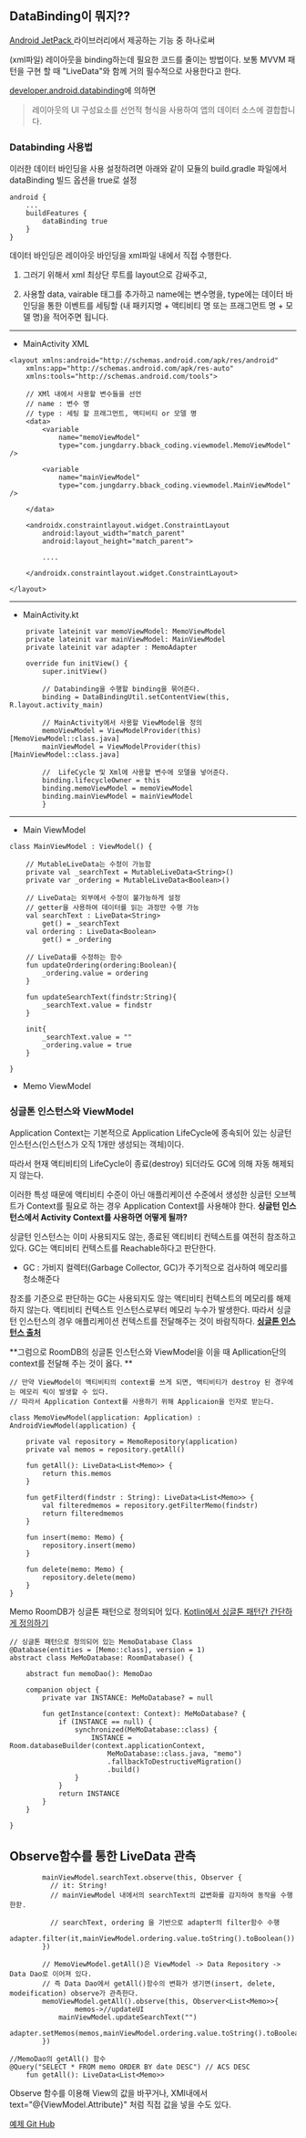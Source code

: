 ## DataBinding이 뭐지??

[Android JetPack ](https://developer.android.com/jetpack?gclid=Cj0KCQjwvLOTBhCJARIsACVldV0idburO_HgY6KWri-1bz9vqkIAN4Cr24pUknT3tshyzhbY1DPy07waAk4JEALw_wcB&gclsrc=aw.ds)라이브러리에서 제공하는 기능 중 하나로써 

(xml파일) 레이아웃을 binding하는데 필요한 코드를 줄이는 방법이다.
보통 MVVM 패턴을 구현 할 때 "LiveData"와 함께 거의 필수적으로 사용한다고 한다.

[developer.android.databinding](https://developer.android.com/jetpack/androidx/releases/databinding)에 의하면
> 레이아웃의 UI 구성요소를 선언적 형식을 사용하여 앱의 데이터 소스에 결합합니다.

### Databinding 사용법

이러한 데이터 바인딩을 사용 설정하려면 아래와 같이 모듈의 build.gradle 파일에서 dataBinding 빌드 옵션을 true로 설정
```
android {
    ...
    buildFeatures {
        dataBinding true
    }
}
```


데이터 바인딩은 레이아웃 바인딩을 xml파일 내에서 직접 수행한다.

 1. 그러기 위해서 xml 최상단 루트를 layout으로 감싸주고,

 2. 사용할 data, vairable 태그를 추가하고 name에는 변수명을, type에는 데이터 바인딩을 통한 이벤트를 세팅할 (내 패키지명 + 액티비티 명 또는 프래그먼트 명 + 모델 명)을 적어주면 됩니다.
 
---
* MainActivity XML
```
<layout xmlns:android="http://schemas.android.com/apk/res/android"
    xmlns:app="http://schemas.android.com/apk/res-auto"
    xmlns:tools="http://schemas.android.com/tools">

	// XMl 내에서 사용할 변수들을 선언
    // name : 변수 명
    // type : 세팅 할 프래그먼트, 액티비티 or 모델 명
    <data>
        <variable
            name="memoViewModel"
            type="com.jungdarry.bback_coding.viewmodel.MemoViewModel" />

        <variable
            name="mainViewModel"
            type="com.jungdarry.bback_coding.viewmodel.MainViewModel" />
        
    </data>

    <androidx.constraintlayout.widget.ConstraintLayout
        android:layout_width="match_parent"
        android:layout_height="match_parent">
        
        ....
        
    </androidx.constraintlayout.widget.ConstraintLayout>

</layout>

```

---

* MainActivity.kt
```
	private lateinit var memoViewModel: MemoViewModel
    private lateinit var mainViewModel: MainViewModel
    private lateinit var adapter : MemoAdapter

    override fun initView() {
        super.initView()
        
        // Databinding을 수행할 binding을 묶어준다.
        binding = DataBindingUtil.setContentView(this, R.layout.activity_main)
        
        // MainActivity에서 사용할 ViewModel을 정의 
        memoViewModel = ViewModelProvider(this)[MemoViewModel::class.java]
        mainViewModel = ViewModelProvider(this)[MainViewModel::class.java]
        
        //  LifeCycle 및 Xml에 사용할 변수에 모델을 넣어준다.
        binding.lifecycleOwner = this
        binding.memoViewModel = memoViewModel
        binding.mainViewModel = mainViewModel
        }
```

---
* Main ViewModel

```
class MainViewModel : ViewModel() {
	
    // MutableLiveData는 수정이 가능함
    private val _searchText = MutableLiveData<String>()
    private var _ordering = MutableLiveData<Boolean>()

	// LiveData는 외부에서 수정이 불가능하게 설정
    // getter을 사용하여 데이터를 읽는 과정만 수행 가능
    val searchText : LiveData<String>
        get() = _searchText
    val ordering : LiveData<Boolean>
        get() = _ordering

	// LiveData를 수정하는 함수
    fun updateOrdering(ordering:Boolean){
        _ordering.value = ordering
    }

    fun updateSearchText(findstr:String){
        _searchText.value = findstr
    }

    init{
        _searchText.value = ""
        _ordering.value = true
    }

}
```

* Memo ViewModel

### 싱글톤 인스턴스와 ViewModel
Application Context는 기본적으로 Application LifeCycle에 종속되어 있는 싱글턴 인스턴스(인스턴스가 오직 1개만 생성되는 객체)이다.

따라서 현재 액티비티의 LifeCycle이 종료(destroy) 되더라도 GC에 의해 자동 해제되지 않는다.

이러한 특성 때문에 액티비티 수준이 아닌 애플리케이션 수준에서 생성한 싱글턴 오브젝트가 Context를 필요로 하는 경우 Application Context를 사용해야 한다. **싱글턴 인스턴스에서 Activity Context를 사용하면 어떻게 될까?**

싱글턴 인스턴스는 이미 사용되지도 않는, 종료된 액티비티 컨텍스트를 여전히 참조하고 있다. GC는 액티비티 컨텍스트를 Reachable하다고 판단한다.

* GC : 가비지 컬렉터(Garbage Collector, GC)가 주기적으로 검사하여 메모리를 청소해준다

참조를 기준으로 판단하는 GC는 사용되지도 않는 액티비티 컨텍스트의 메모리를 해제하지 않는다.
액티비티 컨텍스트 인스턴스로부터 메모리 누수가 발생한다.
따라서 싱글턴 인스턴스의 경우 애플리케이션 컨텍스트를 전달해주는 것이 바람직하다.
[**싱글톤 인스턴스 출처**](https://velog.io/@dongwan999/10.-%EA%B6%81%EA%B8%88%ED%96%88%EB%8D%98-%EA%B2%83%EB%93%A4-4%ED%8E%B82-Android-Memory-Leak)


**그럼으로 RoomDB의 싱글톤 인스턴스와 ViewModel을 이을 때 Apllication단의 context를 전달해 주는 것이 옳다. **

```
// 만약 ViewModel이 액티비티의 context를 쓰게 되면, 액티비티가 destroy 된 경우에는 메모리 릭이 발생할 수 있다.
// 따라서 Application Context를 사용하기 위해 Applicaion을 인자로 받는다.

class MemoViewModel(application: Application) : AndroidViewModel(application) {

    private val repository = MemoRepository(application)
    private val memos = repository.getAll()

    fun getAll(): LiveData<List<Memo>> {
        return this.memos
    }

    fun getFilterd(findstr : String): LiveData<List<Memo>> {
        val filteredmemos = repository.getFilterMemo(findstr)
        return filteredmemos
    }

    fun insert(memo: Memo) {
        repository.insert(memo)
    }

    fun delete(memo: Memo) {
        repository.delete(memo)
    }
}
```


Memo RoomDB가 싱글톤 패턴으로 정의되어 있다.
[Kotlin에서 싱글톤 패턴간 간단하게 정의하기](https://0391kjy.tistory.com/29)
```
// 싱글톤 패턴으로 정의되어 있는 MemoDatabase Class
@Database(entities = [Memo::class], version = 1)
abstract class MeMoDatabase: RoomDatabase() {

    abstract fun memoDao(): MemoDao

    companion object {
        private var INSTANCE: MeMoDatabase? = null

        fun getInstance(context: Context): MeMoDatabase? {
            if (INSTANCE == null) {
                synchronized(MeMoDatabase::class) {
                    INSTANCE = Room.databaseBuilder(context.applicationContext,
                        MeMoDatabase::class.java, "memo")
                        .fallbackToDestructiveMigration()
                        .build()
                }
            }
            return INSTANCE
        }
    }

}

```

## Observe함수를 통한 LiveData 관측

```
	  	mainViewModel.searchText.observe(this, Observer {
          // it: String!
          // mainViewModel 내에서의 searchText의 값변화를 감지하여 동작을 수행한핟.
          
          // searchText, ordering 을 기반으로 adapter의 filter함수 수행
          adapter.filter(it,mainViewModel.ordering.value.toString().toBoolean())
        })

		// MemoViewModel.getAll()은 ViewModel -> Data Repository -> Data Dao로 이어져 있다.
        // 즉 Data Dao에서 getAll()함수의 변화가 생기면(insert, delete, modeification) observe가 관측한다. 
		memoViewModel.getAll().observe(this, Observer<List<Memo>>{
                memos->//updateUI
            mainViewModel.updateSearchText("")
            adapter.setMemos(memos,mainViewModel.ordering.value.toString().toBoolean())
        })
```

```
//MemoDao의 getAll() 함수
@Query("SELECT * FROM memo ORDER BY date DESC") // ACS DESC
    fun getAll(): LiveData<List<Memo>>
```
Observe 함수를 이용해 View의 값을 바꾸거나,
XMl내에서 text="@{ViewModel.Attribute}" 처럼 직접 값을 넣을 수도 있다.

[예제 Git Hub](https://github.com/dlgocks1/BbackCodingCone)